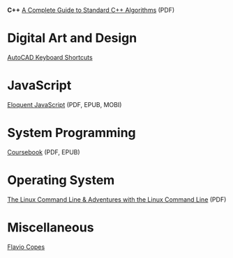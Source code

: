 **C++**
[A Complete Guide to Standard C++ Algorithms](https://github.com/HappyCerberus/book-cpp-algorithms) (PDF)

# Digital Art and Design
[AutoCAD Keyboard Shortcuts](https://www.autodesk.com/shortcuts/autocad)

# JavaScript
[Eloquent JavaScript](https://eloquentjavascript.net/) (PDF, EPUB, MOBI)

# System Programming
[Coursebook](https://github.com/illinois-cs241/coursebook) (PDF, EPUB)

# Operating System
[The Linux Command Line & Adventures with the Linux Command Line](https://linuxcommand.org/tlcl.php) (PDF)



# Miscellaneous
[Flavio Copes](https://flaviocopes.com/)
